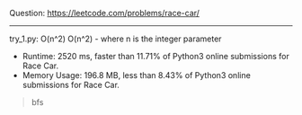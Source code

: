Question: https://leetcode.com/problems/race-car/

---

try_1.py: O(n^2) O(n^2) - where n is the integer parameter

* Runtime: 2520 ms, faster than 11.71% of Python3 online submissions for Race Car.
* Memory Usage: 196.8 MB, less than 8.43% of Python3 online submissions for Race Car.

> bfs